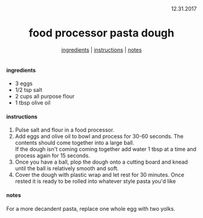 <p align="right">12.31.2017</p>

<h1 align="center">food processor pasta dough</h1>

<div align="center">
  <a href="#ingredients">ingredients</a> | 
  <a href="#instructions">instructions</a> | 
  <a href="#notes">notes</a>
</div>
<br>

#### ingredients
- 3 eggs
- 1/2 tsp salt
- 2 cups all purpose flour
- 1 tbsp olive oil

#### instructions
1. Pulse salt and flour in a food processor. 
2. Add eggs and olive oil to bowl and process for 30-60 seconds.  The contents should come together into a large ball.  
If the dough isn't coming coming together add water 1 tbsp at a time and process again for 15 seconds.
3. Once you have a ball, plop the dough onto a cutting board and knead until the ball is relatively smooth and soft.
4. Cover the dough with plastic wrap and let rest for 30 minutes.  Once rested it is ready to be rolled into whatever style pasta you'd like

#### notes
For a more decandent pasta, replace one whole egg with two yolks.

